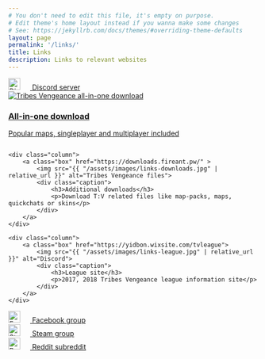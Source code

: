 ```yaml
---
# You don't need to edit this file, it's empty on purpose.
# Edit theme's home layout instead if you wanna make some changes
# See: https://jekyllrb.com/docs/themes/#overriding-theme-defaults
layout: page
permalink: '/links/'
title: Links
description: Links to relevant websites
---
```


<div class="level">
    <div class="column">
        <a class="button is-fullwidth" href="https://discord.gg/vuHWtcN">
            <span class="icon">
              <img src="{{ "/assets/images/discord.svg" | relative_url }}" class="image is-24x24" alt="Discord" width="24" height="24" style="margin-right: 20px">
            </span>
            Discord server
        </a>
    </div>
</div>

<div class="level">
    <div class="column">
        <a class="box" href="https://downloads.fireant.pw/TribesVengeance.zip" >
            <img src="{{ "/assets/images/links-tribes.jpg" | relative_url }}" alt="Tribes Vengeance all-in-one download">
            <div class="caption">
                <h3>All-in-one download</h3>
                <p>Popular maps, singleplayer and multiplayer included</p>
            </div>
        </a>
    </div>

    <div class="column">
        <a class="box" href="https://downloads.fireant.pw/" >
            <img src="{{ "/assets/images/links-downloads.jpg" | relative_url }}" alt="Tribes Vengeance files">
            <div class="caption">
                <h3>Additional downloads</h3>
                <p>Download T:V related files like map-packs, maps, quickchats or skins</p>
            </div>
        </a>
    </div>

    <div class="column">
        <a class="box" href="https://yidbon.wixsite.com/tvleague">
            <img src="{{ "/assets/images/links-league.jpg" | relative_url }}" alt="Discord">
            <div class="caption">
                <h3>League site</h3>
                <p>2017, 2018 Tribes Vengeance league information site</p>
            </div>
        </a>
    </div>
</div>

<div class="level">
    <div class="column">
        <a class="button is-fullwidth" href="https://www.facebook.com/groups/tribesVengeance/">
            <span class="icon">
              <img src="{{ "/assets/images/facebook.svg" | relative_url }}" class="image is-24x24" alt="Facebook" width="24" height="24" style="margin-right: 20px">
            </span>
            Facebook group
        </a>
    </div>
    <div class="column">
        <a class="button is-fullwidth" href="http://steamcommunity.com/groups/TribesReVengeance">
            <span class="icon">
              <img src="{{ "/assets/images/steam.svg" | relative_url }}" class="image is-24x24" alt="Steam" width="24" height="24" style="margin-right: 20px">
            </span>
            Steam group
        </a>
    </div>
    <div class="column">
        <a class="button is-fullwidth" href="https://www.reddit.com/r/Tribes/">
            <span class="icon">
              <img src="{{ "/assets/images/reddit.svg" | relative_url }}" class="image is-24x24" alt="Reddit" width="24" height="24" style="margin-right: 20px">
            </span>
            Reddit subreddit
        </a>
    </div>
</div>
